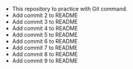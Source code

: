 - This repository to practice with Git command.
- Add commit 2 to README
- Add commit 3 to README
- Add commit 4 to README
- Add commit 5 to README
- Add commit 6 to README
- Add commit 7 to README
- Add commit 8 to README
- Add commit 9 to README
